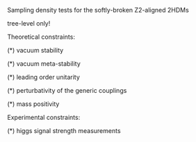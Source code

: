Sampling density tests for the softly-broken Z2-aligned 2HDMs

tree-level only!


Theoretical constraints:

(*) vacuum stability

(*) vacuum meta-stability

(*) leading order unitarity

(*) perturbativity of the generic couplings

(*) mass positivity


Experimental constraints:

(*) higgs signal strength measurements

